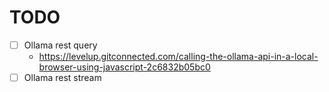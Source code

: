 # TODO

- [ ] Ollama rest query
  - https://levelup.gitconnected.com/calling-the-ollama-api-in-a-local-browser-using-javascript-2c6832b05bc0
- [ ] Ollama rest stream
